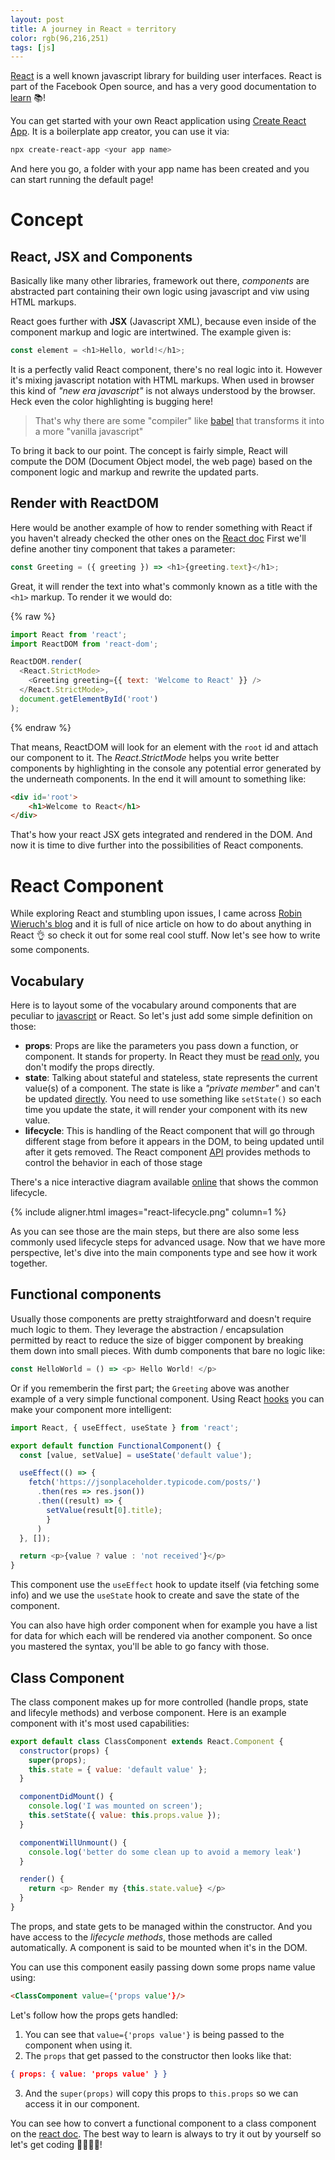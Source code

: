 ```yaml
---
layout: post
title: A journey in React ⚛ territory
color: rgb(96,216,251)
tags: [js]
---
```


[React](https://reactjs.org/) is a well known javascript library for building user interfaces.
React is part of the Facebook Open source, and has a very good documentation to [learn](https://reactjs.org/docs/introducing-jsx.html) 📚!

You can get started with your own React application using [Create React App](https://github.com/facebook/create-react-app).
It is a boilerplate app creator, you can use it via:

```bash
npx create-react-app <your app name>
```

And here you go, a folder with your app name has been created and you can start running the default page!

# Concept

## React, JSX and Components

Basically like many other libraries, framework out there, _components_ are abstracted part containing their own logic using javascript and viw using HTML markups. 

React goes further with **JSX** (Javascript XML), because even inside of the component markup and logic are intertwined.
The example given is:

```js
const element = <h1>Hello, world!</h1>;
```

It is a perfectly valid React component, there's no real logic into it. However it's mixing javascript notation with HTML markups.
When used in browser this kind of _"new era javascript"_ is not always understood by the browser. Heck even the color highlighting is bugging here!

> That's why there are some "compiler" like [babel](https://babeljs.io/) that transforms it into a more "vanilla javascript"

To bring it back to our point.
The concept is fairly simple, React will compute the DOM (Document Object model, the web page) based on the component logic and markup and rewrite the updated parts.

## Render with ReactDOM

Here would be another example of how to render something with React if you haven't already checked the
other ones on the [React doc](https://reactjs.org/docs/rendering-elements.html)
First we'll define another tiny component that takes a parameter:

```js
const Greeting = ({ greeting }) => <h1>{greeting.text}</h1>;
```

Great, it will render the text into what's commonly known as a title with the `<h1>` markup.
To render it we would do:

{% raw %}
```js
import React from 'react';
import ReactDOM from 'react-dom';

ReactDOM.render(
  <React.StrictMode>
    <Greeting greeting={{ text: 'Welcome to React' }} />
  </React.StrictMode>,
  document.getElementById('root')
);
```
{% endraw %}

That means, ReactDOM will look for an element with the `root` id and attach our component to it.
The _React.StrictMode_ helps you write better components by highlighting in the console any potential error generated by the underneath components.
In the end it will amount to something like:

```html
<div id='root'>
    <h1>Welcome to React</h1>
</div>
```

That's how your react JSX gets integrated and rendered in the DOM. 
And now it is time to dive further into the possibilities of React components.

# React Component

While exploring React and stumbling upon issues, I came across [Robin Wieruch's blog](https://www.robinwieruch.de/react-component-types) 
and it is full of nice article on how to do about anything in React 👌 so check it out for some real cool stuff.
Now let's see how to write some components.

## Vocabulary

Here is to layout some of the vocabulary around components that are peculiar to [javascript](https://developer.mozilla.org/en-US/docs/Web/JavaScript/A_re-introduction_to_JavaScript) or React.
So let's just add some simple definition on those:

  - **props**: Props are like the parameters you pass down a function, or component. It stands for property.
  In React they must be [read only](https://reactjs.org/docs/components-and-props.html#props-are-read-only), you don't modify the props directly.
  - **state**: Talking about stateful and stateless, state represents the current value(s) of a component. The state is like a _"private member"_ and can't be updated [directly](https://reactjs.org/docs/state-and-lifecycle.html#using-state-correctly).
  You need to use something like `setState()` so each time you update the state, it will render your component with its new value.
  - **lifecycle**: This is handling of the React component that will go through different stage from before it appears in the DOM, to being updated until after it gets removed.
  The React component [API](https://fr.reactjs.org/docs/react-component.html) provides methods to control the behavior in each of those stage

There's a nice interactive diagram available [online](https://projects.wojtekmaj.pl/react-lifecycle-methods-diagram/) that shows the common lifecycle.

{% include aligner.html images="react-lifecycle.png" column=1 %}

As you can see those are the main steps, but there are also some less commonly used lifecycle steps for advanced usage. 
Now that we have more perspective, let's dive into the main components type and see how it work together.

## Functional components

Usually those components are pretty straightforward and doesn't require much logic to them.
They leverage the abstraction / encapsulation permitted by react to reduce the size of bigger component by breaking them down into small pieces.
With dumb components that bare no logic like:

```js
const HelloWorld = () => <p> Hello World! </p>
```

Or if you rememberin the first part; the `Greeting` above was another example of a very simple functional component.
Using React [hooks](https://reactjs.org/docs/hooks-rules.html#gatsby-focus-wrapper) you can make your component more intelligent:

```js
import React, { useEffect, useState } from 'react';

export default function FunctionalComponent() {
  const [value, setValue] = useState('default value');

  useEffect(() => {
    fetch('https://jsonplaceholder.typicode.com/posts/')
      .then(res => res.json())
      .then((result) => {
        setValue(result[0].title);
        }
      )
  }, []);

  return <p>{value ? value : 'not received'}</p>
}
```

This component use the `useEffect` hook to update itself (via fetching some info) and we use the `useState` hook to create and save the state of the component.

You can also have high order component when for example you have a list for data for which each will be rendered via another component.
So once you mastered the syntax, you'll be able to go fancy with those.


## Class Component

The class component makes up for more controlled (handle props, state and lifecyle methods) and verbose component.
Here is an example component with it's most used capabilities:


```js
export default class ClassComponent extends React.Component {
  constructor(props) {
    super(props); 
    this.state = { value: 'default value' };
  }

  componentDidMount() {
    console.log('I was mounted on screen');
    this.setState({ value: this.props.value });
  }

  componentWillUnmount() {
    console.log('better do some clean up to avoid a memory leak')
  }

  render() {
    return <p> Render my {this.state.value} </p>
  }
}
```

The props, and state gets to be managed within the constructor. And you have access to the _lifecycle methods_, those methods
are called automatically. A component is said to be mounted when it's in the DOM.

You can use this component easily passing down some props name value using:

```html
<ClassComponent value={'props value'}/>
```

Let's follow how the props gets handled:

  1. You can see that `value={'props value'}` is being passed to the component when using it.
  2. The `props` that get passed to the constructor then looks like that: 
  ```json
{ props: { value: 'props value' } }
  ``` 
  3. And the `super(props)` will copy this props to `this.props` so we can access it in our component.

You can see how to convert a functional component to a class component on the [react doc](https://reactjs.org/docs/state-and-lifecycle.html#converting-a-function-to-a-class).
The best way to learn is always to try it out by yourself so let's get coding 👩‍💻👨‍💻!
